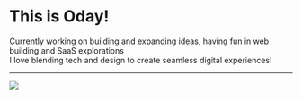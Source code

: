 # This is Oday! <br>
Currently working on building and expanding ideas, having fun in web building and SaaS explorations<br> I love blending tech and design to create seamless digital experiences!

---
![](https://github-readme-stats.vercel.app/api/top-langs/?username=odaynoman&theme=dark&hide_border=false&include_all_commits=true&count_private=true&layout=compact)

